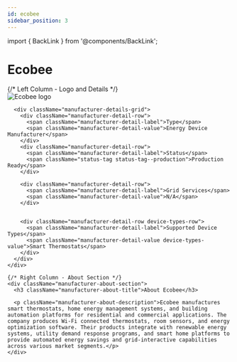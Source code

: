 ```yaml
---
id: ecobee
sidebar_position: 3
---
```


import { BackLink } from '@components/BackLink';

<BackLink to="/integrations/manufacturers/devices-and-oems" label="Devices & OEMs" />

# Ecobee


<div className="manufacturer-hero-card">
  <div className="manufacturer-hero-desktop">
    {/* Left Column - Logo and Details */}
    <div className="manufacturer-details-section">
      <div className="manufacturer-logo-container">
        <div className="manufacturer-logo-wrapper">
          <img 
        src="https://device.cms.texture.energy/logo/Ecobee.svg" 
        alt="Ecobee logo" 
        className="manufacturer-logo"
      />
        </div>
      </div>
      
      <div className="manufacturer-details-grid">
        <div className="manufacturer-detail-row">
          <span className="manufacturer-detail-label">Type</span>
          <span className="manufacturer-detail-value">Energy Device Manufacturer</span>
        </div>
        <div className="manufacturer-detail-row">
          <span className="manufacturer-detail-label">Status</span>
          <span className="status-tag status-tag--production">Production Ready</span>
        </div>
        
        <div className="manufacturer-detail-row">
          <span className="manufacturer-detail-label">Grid Services</span>
          <span className="manufacturer-detail-value">N/A</span>
        </div>
        
        
        <div className="manufacturer-detail-row device-types-row">
          <span className="manufacturer-detail-label">Supported Device Types</span>
          <span className="manufacturer-detail-value device-types-value">Smart Thermostats</span>
        </div>
      </div>
    </div>
    
    {/* Right Column - About Section */}
    <div className="manufacturer-about-section">
      <h3 className="manufacturer-about-title">About Ecobee</h3>
      
      <p className="manufacturer-about-description">Ecobee manufactures smart thermostats, home energy management systems, and building automation platforms for residential and commercial applications. The company produces Wi-Fi connected thermostats, room sensors, and energy optimization software. Their products integrate with renewable energy systems, utility demand response programs, and smart home platforms to provide automated energy savings and grid-interactive capabilities across various market segments.</p>
    </div>
  </div>
</div>

<style jsx>{`
  .manufacturer-hero-card {
    background: var(--ifm-card-background-color);
    border: 1px solid #9ca3af;
    border-radius: 12px;
    margin-bottom: 32px;
  }

  .manufacturer-hero-desktop {
    display: grid;
    grid-template-columns: 1fr 1fr;
    gap: 24px;
    align-items: stretch;
  }

  .manufacturer-details-section {
    border-right: 1px solid #d1d5db;
    background: #f8fcff;
    border-radius: 8px;
    display: flex;
    flex-direction: column;
    height: 100%;
  }

  .manufacturer-logo-container {
    display: flex;
    align-items: center;
    gap: 20px;
    margin-bottom: 32px;
    padding: 24px 24px 0 24px;
  }

  .manufacturer-logo-wrapper {
    background: #ffffff;
    border: 1px solid #e5e7eb;
    border-radius: 12px;
    padding: 20px;
    flex-shrink: 0;
    width: 200px;
    height: 120px;
    display: flex;
    align-items: center;
    justify-content: center;
    box-shadow: 0 1px 3px 0 rgba(0, 0, 0, 0.1), 0 1px 2px 0 rgba(0, 0, 0, 0.06);
  }

  .manufacturer-logo {
    width: 100%;
    height: 100%;
    object-fit: contain;
    opacity: 0.9;
  }

  .manufacturer-logo-placeholder {
    width: 160px;
    height: 80px;
    background: linear-gradient(135deg, #f3f4f6 0%, #e5e7eb 100%);
    border-radius: 8px;
    display: flex;
    align-items: center;
    justify-content: center;
    font-size: 20px;
    font-weight: 600;
    color: #6b7280;
  }

  .manufacturer-details-grid {
    display: grid;
    gap: 12px;
    padding: 0 24px 24px 24px;
  }

  .manufacturer-detail-row {
    display: flex;
    justify-content: space-between;
    align-items: center;
    padding: 12px 0;
    border-bottom: 1px solid #e5e7eb;
  }

  .manufacturer-detail-row:last-child {
    border-bottom: none;
  }

  .manufacturer-detail-label {
    font-weight: 500;
    color: #6b7280;
    font-size: 14px;
  }

  .manufacturer-detail-value {
    font-weight: 600;
    color: #1f2937;
    font-size: 14px;
  }

  .manufacturer-website-link {
    color: #444ae1;
    text-decoration: none;
    font-weight: 600;
    font-size: 14px;
    transition: text-decoration 0.2s ease;
  }

  .manufacturer-website-link:hover {
    text-decoration: underline;
  }

  .device-types-row {
    align-items: flex-start;
    padding: 16px 0;
  }

  .device-types-value {
    text-align: right;
    max-width: 60%;
    line-height: 1.4;
    word-wrap: break-word;
    hyphens: auto;
  }

  .manufacturer-about-section {
    padding: 48px 32px 32px 16px;
  }

  .manufacturer-about-title {
    margin: 0 0 20px 0;
    font-size: 18px;
    font-weight: 600;
    color: #1f2937;
  }

  .manufacturer-about-description {
    margin: 0 0 20px 0;
    font-size: 18px;
    line-height: 1.6;
    color: #4b5563;
  }

  /* Mobile responsive - stack columns */
  @media (max-width: 768px) {
    .manufacturer-hero-desktop {
      grid-template-columns: 1fr;
      gap: 16px;
    }

    .manufacturer-details-section {
      border-right: none;
      border-bottom: 1px solid #d1d5db;
      margin-bottom: 16px;
    }
  }

  /* Dark mode styles */
  [data-theme="dark"] .manufacturer-hero-card {
    background: #2d2d2d !important;
    border-color: #4b5563 !important;
  }

  [data-theme="dark"] .manufacturer-details-section {
    background: #1f1f2e !important;
    border-right-color: #4b5563 !important;
  }

  [data-theme="dark"] .manufacturer-logo-wrapper {
    background: #ffffff !important;
    border-color: #e5e7eb !important;
  }

  [data-theme="dark"] .manufacturer-detail-label {
    color: #d1d5db !important;
  }

  [data-theme="dark"] .manufacturer-detail-value {
    color: #ffffff !important;
  }

  [data-theme="dark"] .manufacturer-website-link {
    color: #b4b9ff !important;
  }

  [data-theme="dark"] .manufacturer-about-title {
    color: #ffffff !important;
  }

  [data-theme="dark"] .manufacturer-about-description {
    color: #d1d5db !important;
  }

  [data-theme="dark"] .manufacturer-detail-row {
    border-bottom-color: #4b5563 !important;
  }

  [data-theme="dark"] .manufacturer-logo-placeholder {
    background: linear-gradient(135deg, #374151 0%, #4b5563 100%) !important;
    color: #d1d5db !important;
  }

  /* Status tag styles */
  .status-tag {
    padding: 4px 8px;
    border-radius: 4px;
    font-size: 12px;
    font-weight: 500;
  }

  .status-tag--production {
    background-color: #ecfdf5;
    color: #065f46;
  }

  .status-tag--development {
    background-color: #fffbeb;
    color: #92400e;
  }

  .status-tag--planned {
    background-color: #f5f3ff;
    color: #5b21b6;
  }

  .status-tag--blocked {
    background-color: #fef2f2;
    color: #991b1b;
  }

  /* Dark mode status tag styles */
  [data-theme="dark"] .status-tag--production {
    background-color: #064e3b;
    color: #6ee7b7;
  }

  [data-theme="dark"] .status-tag--development {
    background-color: #78350f;
    color: #fbbf24;
  }

  [data-theme="dark"] .status-tag--planned {
    background-color: #4c1d95;
    color: #c4b5fd;
  }

  [data-theme="dark"] .status-tag--blocked {
    background-color: #7f1d1d;
    color: #fca5a5;
  }
`}</style>






